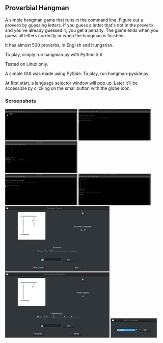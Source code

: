 ## Proverbial Hangman
A simple hangman game that runs in the command line.
Figure out a proverb by guessing
letters. If you guess a letter that's not in the
proverb and you've already guessed it, you get
a penalty.
The game ends when you guess all letters
correctly or when the hangman is finished.

It has almost 500 proverbs, in English and Hungarian.

To play, simply run hangman.py with Python 3.6

Tested on Linux only.

A simple GUI was made using PySide. To play, run hangman-pyside.py

At first start, a language selector window will pop up. Later it'll
be accessible by clicking on the small button with the globe icon.

### Screenshots

<img src="screenshots/screenshot_1.png" width=235 height=103> <img src="screenshots/screenshot_2.png" width=235 height=103> <img src="screenshots/screenshot_3.png" width=235 height=103>
<br>
<img src="screenshots/screenshot_4.png" width=235 height=103> <img src="screenshots/screenshot_5.png" width=235 height=103>
<br>
<img src="screenshots/screenshot_gui2.png" width=340 height=213> <img src="screenshots/screenshot_gui3.png" width=340 height=213> <img src="screenshots/screenshot_gui1.png" width=150 height=63>
